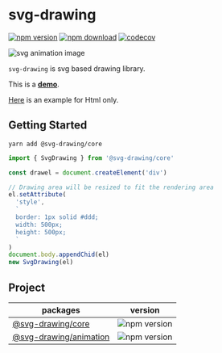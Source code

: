 # svg-drawing

[![npm version](https://img.shields.io/npm/v/svg-drawing/latest.svg)](https://www.npmjs.com/package/svg-drawing) [![npm download](https://img.shields.io/npm/dm/svg-drawing.svg)](https://www.npmjs.com/package/svg-drawing) [![codecov](https://codecov.io/gh/kmkzt/svg-drawing/branch/master/graph/badge.svg)](https://codecov.io/gh/kmkzt/svg-drawing)

![svg animation image](./logo.svg)

`svg-drawing` is svg based drawing library.

This is a **[demo](https://kmkzt.github.io/svg-drawing/)**.

[Here](example/html) is an example for Html only.

## Getting Started

```shell
yarn add @svg-drawing/core
```

```javascript
import { SvgDrawing } from '@svg-drawing/core'

const drawel = document.createElement('div')

// Drawing area will be resized to fit the rendering area
el.setAttribute(
  'style',
  `
  border: 1px solid #ddd;
  width: 500px;
  height: 500px;
  `
)
document.body.appendChid(el)
new SvgDrawing(el)
```

## Project

| packages                                     | version                                                                        |
| -------------------------------------------- | ------------------------------------------------------------------------------ |
| [@svg-drawing/core](packages/coer)           | ![npm version](https://img.shields.io/npm/v/@svg-drawing/core/latest.svg)      |
| [@svg-drawing/animation](packages/animation) | ![npm version](https://img.shields.io/npm/v/@svg-drawing/animation/latest.svg) |
